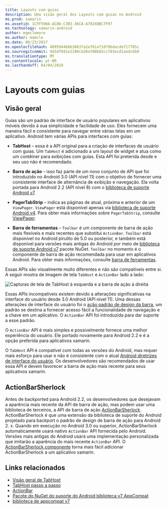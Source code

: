 ```yaml
---
title: Layouts com guias
description: Uma visão geral dos Layouts com guias no Android
ms.prod: xamarin
ms.assetid: 1CFF590A-AC86-C3B3-36CA-A70248BC7F97
ms.technology: xamarin-android
author: mgmclemore
ms.author: mamcle
ms.date: 08/23/2017
ms.openlocfilehash: 4095944bb630637a2e761af18796dacdef17785c
ms.sourcegitcommit: 945df041e2180cb20af08b83cc703ecd1aedc6b0
ms.translationtype: MT
ms.contentlocale: pt-BR
ms.lasthandoff: 04/04/2018
---
```

# <a name="tabbed-layouts"></a>Layouts com guias


## <a name="overview"></a>Visão geral

Guias são um padrão de interface de usuário populares em aplicativos móveis devido à sua simplicidade e facilidade de uso. Eles fornecem uma maneira fácil e consistente para navegar entre várias telas em um aplicativo. Android tem várias APIs para interfaces com guias: 

-   **TabHost** &ndash; essa é a API original para a criação de interfaces de usuário com guias. Um `TabHost` é adicionado a um layout de widget e atua como um contêiner para exibições com guias. Esta API foi preterida desde e seu uso não é recomendado. 

-   **Barra de ação** &ndash; isso faz parte de um novo conjunto de API que foi introduzido no Android 3.0 (API nível 11) com o objetivo de fornecer uma consistente interface de alternância de exibição e navegação. Ela volta portada para Android 2.2 (API nível 8) com o [biblioteca de suporte Android v7](https://www.nuget.org/packages/Xamarin.Android.Support.v7.AppCompat/). 

-   **PagerTabStrip** &ndash; indica as páginas de atual, próxima e anterior de um `ViewPager`. `ViewPager` está disponível apenas via [biblioteca de suporte Android v4](https://www.nuget.org/packages/Xamarin.Android.Support.v4/).
     Para obter mais informações sobre `PagerTabStrip`, consulte [ViewPager](~/android/user-interface/controls/view-pager/index.md).

-   **Barra de ferramentas** &ndash; `Toolbar` é um componente de barra de ação mais flexíveis e mais recentes que substitui `ActionBar`. `Toolbar` está disponível no Android pirulito de 5.0 ou posterior, e também está disponível para versões mais antigas do Android por meio de [biblioteca de suporte Android v7](https://www.nuget.org/packages/Xamarin.Android.Support.v7.AppCompat/) pacote NuGet. 
    `Toolbar` no momento é o componente de barra de ação recomendada para usar em aplicativos Android.
    Para obter mais informações, consulte [barra de ferramentas](~/android/user-interface/controls/tool-bar/index.md). 


Essas APIs são visualmente muito diferentes e não são compatíveis entre si. A seguir mostra de imagem de tela `TabHost` e `ActionBar` lado a lado: 

![Capturas de tela de TabHost à esquerda e a barra de ação à direita](images/image01.png)

Essas APIs incompatíveis existem devido a alterações significativas na interface do usuário desde 3.0 Android (API nível 11). Uma dessas alterações de interface do usuário foi o [ação padrão de design da barra](http://www.androidpatterns.com/uap_pattern/action-bar), um padrão se destina a fornecer acesso fácil a funcionalidade de navegação e a chave em um aplicativo. O `ActionBar` API foi introduzida para dar suporte a esse padrão. 

O `ActionBar` API é mais simples e possivelmente fornece uma melhor experiência do usuário. Ele portado novamente para Android 2.2 e é a opção preferida para aplicativos xamarin. 

O `TabHost` API é compatível com todas as versões do Android, mas requer mais esforço para usar e não é consistente com o atual [Android diretrizes de interface do usuário](http://developer.android.com/design/index.html). Os desenvolvedores são recomendados de usar essa API e devem favorecer a barra de ação mais recente para seus aplicativos xamarin. 



## <a name="actionbarsherlock"></a>ActionBarSherlock

Antes de backported para Android 2.2, os desenvolvedores que desejavam a aparência mais recente da API de barra de ação, mas podem usar uma biblioteca de terceiros, a API de barra de ação [ActionBarSherlock](http://actionbarsherlock.com). ActionBarSherlock é que uma extensão da biblioteca de suporte do Android projetado para backport o padrão de design de barra de ação para Android 2. x. Quando em execução no Android 3.0 ou superior, ActionBarSherlock automaticamente usará nativo `ActionBar` API fornecida pelo Android. Versões mais antigas do Android usará uma implementação personalizada que imitarão a aparência do mais recente `ActionBar` API. O [ActionBarSherlock componente](https://www.nuget.org/packages/xamstore-XamarinActionBarSherlock/) torna mais fácil adicionar ActionBarSherlock a um aplicativo xamarin. 



## <a name="related-links"></a>Links relacionados

- [Visão geral de TabHost](tab-host.md)
- [TabHost passo a passo](~/android/user-interface/layouts/tab-layout/creating-a-tabbed-ui.md)
- [ActionBar](http://developer.android.com/guide/topics/ui/actionbar.html)
- [Pacote do NuGet do suporte do Android biblioteca v7 AppCompat](https://www.nuget.org/packages/Xamarin.Android.Support.v7.AppCompat/)
- [biblioteca de appcompat v7](http://developer.android.com/tools/support-library/features.html#v7-appcompat)
